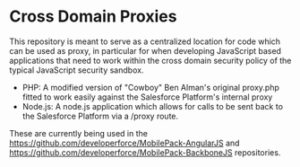 <h1>Cross Domain Proxies</h1>
This repository is meant to serve as a centralized location for code which can be used as proxy, in particular for when developing JavaScript based applications that need to work within the cross domain security policy of the typical JavaScript security sandbox.

* PHP: A modified version of "Cowboy" Ben Alman's original proxy.php fitted to work easily against the Salesforce Platform's internal proxy
* Node.js: A node.js application which allows for calls to be sent back to the Salesforce Platform via a /proxy route.

These are currently being used in the https://github.com/developerforce/MobilePack-AngularJS and https://github.com/developerforce/MobilePack-BackboneJS repositories.